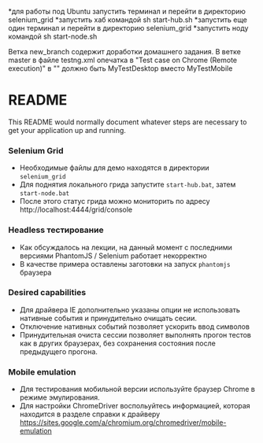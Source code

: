 *для работы под Ubuntu запустить терминал и  перейти в директорию selenium_grid
*запустить хаб командой sh start-hub.sh
*запустить еще один терминал и  перейти в директорию selenium_grid
*запустить ноду командой sh start-node.sh

Ветка new_branch содержит доработки домашнего задания. 
В ветке master в файле testng.xml опечатка в "Test case on Chrome (Remote execution)" в "<class name="myprojects.automation.webinar5.tests.MyTestDesktop" />" должно быть MyTestDesktop вместо MyTestMobile
# README #

This README would normally document whatever steps are necessary to get your application up and running.

### Selenium Grid ###

* Необходимые файлы для демо находятся в директории `selenium_grid`
* Для поднятия локального грида запустите `start-hub.bat`, затем `start-node.bat`
* После этого статус грида можно мониторить по адресу http://localhost:4444/grid/console

### Headless тестирование ###

* Как обсуждалось на лекции, на данный момент с последними версиями PhantomJS / Selenium работает некорректно
* В качестве примера оставлены заготовки на запуск `phantomjs` браузера

### Desired capabilities ###

* Для драйвера IE дополнительно указаны опции не использовать нативные события и принудительно очищать сесии.
* Отключение нативных событий позволяет ускорить ввод символов
* Принудительная очиста сессии позволяет выполнять прогон тестов как в других браузерах, без сохранения состояния после предыдущего прогона.


### Mobile emulation ###

* Для тестирования мобильной версии используйте браузер Chrome в режиме эмулирования.
* Для настройки ChromeDriver воспольуйтесь информацией, которая находится в разделе справки к драйверу https://sites.google.com/a/chromium.org/chromedriver/mobile-emulation
